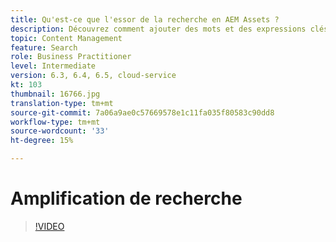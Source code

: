 ```yaml
---
title: Qu'est-ce que l'essor de la recherche en AEM Assets ?
description: Découvrez comment ajouter des mots et des expressions clés pour améliorer la pertinence des recherches d’un fichier à Adobe Experience Manager.
topic: Content Management
feature: Search
role: Business Practitioner
level: Intermediate
version: 6.3, 6.4, 6.5, cloud-service
kt: 103
thumbnail: 16766.jpg
translation-type: tm+mt
source-git-commit: 7a06a9ae0c57669578e1c11fa035f80583c90dd8
workflow-type: tm+mt
source-wordcount: '33'
ht-degree: 15%

---
```



# Amplification de recherche

>[!VIDEO](https://video.tv.adobe.com/v/16766/?quality=12&learn=on)
